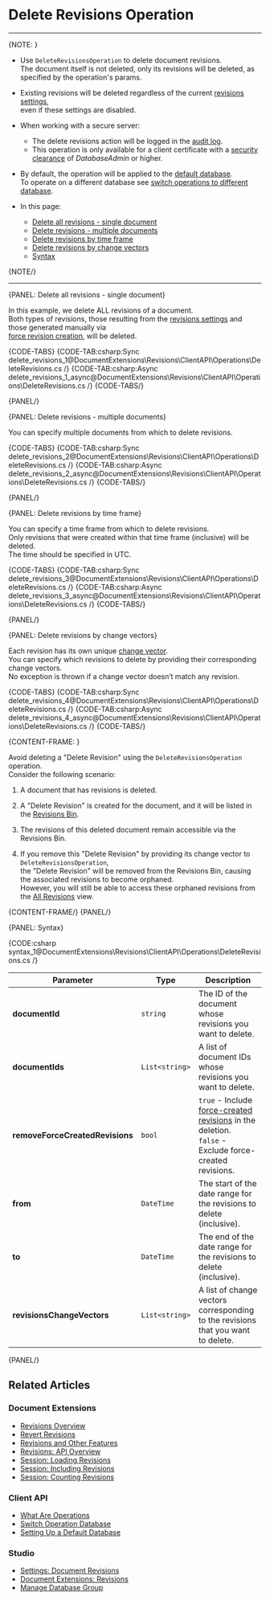 ﻿# Delete Revisions Operation
---

{NOTE: }

* Use `DeleteRevisionsOperation` to delete document revisions.  
  The document itself is not deleted, only its revisions will be deleted, as specified by the operation's params.

* Existing revisions will be deleted regardless of the current [revisions settings](../../../../studio/database/settings/document-revisions),  
  even if these settings are disabled.

* When working with a secure server:  
  * The delete revisions action will be logged in the [audit log](../../../../server/security/audit-log/audit-log).  
  * This operation is only available for a client certificate with a [security clearance](../../../../server/security/authorization/security-clearance-and-permissions) of _DatabaseAdmin_ or higher.

* By default, the operation will be applied to the [default database](../../../../client-api/setting-up-default-database).  
  To operate on a different database see [switch operations to different database](../../../../client-api/operations/how-to/switch-operations-to-a-different-database).  

* In this page:  
  * [Delete all revisions - single document](../../../../document-extensions/revisions/client-api/operations/delete-revisions#delete-all-revisions---single-document)
  * [Delete revisions - multiple documents](../../../../document-extensions/revisions/client-api/operations/delete-revisions#delete-revisions---multiple-documents)
  * [Delete revisions by time frame](../../../../document-extensions/revisions/client-api/operations/delete-revisions#delete-revisions-by-time-frame)  
  * [Delete revisions by change vectors](../../../../document-extensions/revisions/client-api/operations/delete-revisions#delete-revisions-by-change-vectors)  
  * [Syntax](../../../../document-extensions/revisions/client-api/operations/delete-revisions#syntax)  

{NOTE/}

---

{PANEL: Delete all revisions - single document}

In this example, we delete ALL revisions of a document.  
Both types of revisions, those resulting from the [revisions settings](../../../../studio/database/settings/document-revisions) and those generated manually via  
[force revision creation](../../../../document-extensions/revisions/overview#force-revision-creation), will be deleted.

{CODE-TABS}
{CODE-TAB:csharp:Sync delete_revisions_1@DocumentExtensions\Revisions\ClientAPI\Operations\DeleteRevisions.cs /}
{CODE-TAB:csharp:Async delete_revisions_1_async@DocumentExtensions\Revisions\ClientAPI\Operations\DeleteRevisions.cs /}
{CODE-TABS/}

{PANEL/}

{PANEL: Delete revisions - multiple documents}

You can specify multiple documents from which to delete revisions.

{CODE-TABS}
{CODE-TAB:csharp:Sync delete_revisions_2@DocumentExtensions\Revisions\ClientAPI\Operations\DeleteRevisions.cs /}
{CODE-TAB:csharp:Async delete_revisions_2_async@DocumentExtensions\Revisions\ClientAPI\Operations\DeleteRevisions.cs /}
{CODE-TABS/}

{PANEL/}

{PANEL: Delete revisions by time frame}

You can specify a time frame from which to delete revisions.  
Only revisions that were created within that time frame (inclusive) will be deleted.  
The time should be specified in UTC.

{CODE-TABS}
{CODE-TAB:csharp:Sync delete_revisions_3@DocumentExtensions\Revisions\ClientAPI\Operations\DeleteRevisions.cs /}
{CODE-TAB:csharp:Async delete_revisions_3_async@DocumentExtensions\Revisions\ClientAPI\Operations\DeleteRevisions.cs /}
{CODE-TABS/}

{PANEL/}

{PANEL: Delete revisions by change vectors}

Each revision has its own unique [change vector](../../../../document-extensions/revisions/client-api/session/loading#get-revisions-by-change-vector).  
You can specify which revisions to delete by providing their corresponding change vectors.  
No exception is thrown if a change vector doesn’t match any revision.

{CODE-TABS}
{CODE-TAB:csharp:Sync delete_revisions_4@DocumentExtensions\Revisions\ClientAPI\Operations\DeleteRevisions.cs /}
{CODE-TAB:csharp:Async delete_revisions_4_async@DocumentExtensions\Revisions\ClientAPI\Operations\DeleteRevisions.cs /}
{CODE-TABS/}

{CONTENT-FRAME: }

Avoid deleting a "Delete Revision" using the `DeleteRevisionsOperation` operation.  
Consider the following scenario:  
 
  1. A document that has revisions is deleted.
   
  2. A "Delete Revision" is created for the document, and it will be listed in the [Revisions Bin](../../../../studio/database/document-extensions/revisions/revisions-bin).

  3. The revisions of this deleted document remain accessible via the Revisions Bin.
   
  4. If you remove this "Delete Revision" by providing its change vector to `DeleteRevisionsOperation`,  
     the "Delete Revision" will be removed from the Revisions Bin, causing the associated revisions to become orphaned.  
     However, you will still be able to access these orphaned revisions from the [All Revisions](../../../../studio/database/document-extensions/revisions/all-revisions) view.

{CONTENT-FRAME/}
{PANEL/}

{PANEL: Syntax}

{CODE:csharp syntax_1@DocumentExtensions\Revisions\ClientAPI\Operations\DeleteRevisions.cs /}

| Parameter                       | Type           | Description                                                                                                                                                                           |
|---------------------------------|----------------|---------------------------------------------------------------------------------------------------------------------------------------------------------------------------------------|
| **documentId**                  | `string`       | The ID of the document whose revisions you want to delete.                                                                                                                            |
| **documentIds**                 | `List<string>` | A list of document IDs whose revisions you want to delete.                                                                                                                            |
| **removeForceCreatedRevisions** | `bool`         | `true` - Include [force-created revisions](../../../../document-extensions/revisions/overview#force-revision-creation) in the deletion.<br>`false` - Exclude force-created revisions. |
| **from**                        | `DateTime`     | The start of the date range for the revisions to delete (inclusive).                                                                                                                  |
| **to**                          | `DateTime`     | The end of the date range for the revisions to delete (inclusive).                                                                                                                    |
| **revisionsChangeVectors**      | `List<string>` | A list of change vectors corresponding to the revisions that you want to delete.                                                                                                      |

{PANEL/}

## Related Articles

### Document Extensions

* [Revisions Overview](../../../../document-extensions/revisions/overview)  
* [Revert Revisions](../../../../document-extensions/revisions/revert-revisions)  
* [Revisions and Other Features](../../../../document-extensions/revisions/revisions-and-other-features)  
* [Revisions: API Overview](../../../../document-extensions/revisions/client-api/overview)
* [Session: Loading Revisions](../../../../document-extensions/revisions/client-api/session/loading)
* [Session: Including Revisions](../../../../document-extensions/revisions/client-api/session/including)
* [Session: Counting Revisions](../../../../document-extensions/revisions/client-api/session/counting)

### Client API

* [What Are Operations](../../../../client-api/operations/what-are-operations)
* [Switch Operation Database](../../../../client-api/operations/how-to/switch-operations-to-a-different-database)
* [Setting Up a Default Database](../../../../client-api/setting-up-default-database)

### Studio

* [Settings: Document Revisions](../../../../studio/database/settings/document-revisions)  
* [Document Extensions: Revisions](../../../../studio/database/document-extensions/revisions)  
* [Manage Database Group](../../../../studio/database/settings/manage-database-group)
